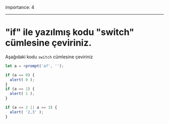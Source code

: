 importance: 4

---

# "if" ile yazılmış kodu "switch" cümlesine çeviriniz.

Aşağıdaki kodu `switch` cümlesine çeviriniz

```js run
let a = +prompt('a?', '');

if (a == 0) {
  alert( 0 );
}
if (a == 1) {
  alert( 1 );
}

if (a == 2 || a == 3) {
  alert( '2,3' );
}
```